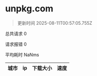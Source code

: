 
  # unpkg.com

  > 更新时间 2025-08-11T00:57:05.755Z
  
  总共请求 0

  请求报错 0

  平均耗时 NaNms

|城市|ip|下载大小|速度|
|-----|----------|---|---|

  